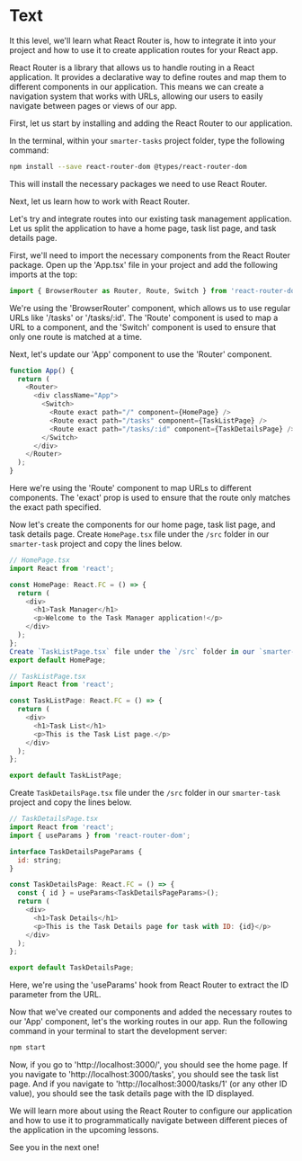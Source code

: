 # Text

It this level, we'll learn what React Router is, how to integrate it into your project and how to use it to create application routes for your React app.

React Router is a library that allows us to handle routing in a React application. It provides a declarative way to define routes and map them to different components in our application. This means we can create a navigation system that works with URLs, allowing our users to easily navigate between pages or views of our app.

First, let us start by installing and adding the React Router to our application.

In the terminal, within your `smarter-tasks` project folder, type the following command:

```bash
npm install --save react-router-dom @types/react-router-dom
```

This will install the necessary packages we need to use React Router.

Next, let us learn how to work with React Router.

Let's try and integrate routes into our existing task management application. Let us split the application to have a home page, task list page, and task details page. 

First, we'll need to import the necessary components from the React Router package. Open up the 'App.tsx' file in your project and add the following imports at the top:

```js
import { BrowserRouter as Router, Route, Switch } from 'react-router-dom';
```

We're using the 'BrowserRouter' component, which allows us to use regular URLs like '/tasks' or '/tasks/:id'. The 'Route' component is used to map a URL to a component, and the 'Switch' component is used to ensure that only one route is matched at a time.

Next, let's update our 'App' component to use the 'Router' component.

```js
function App() {
  return (
    <Router>
      <div className="App">
        <Switch>
          <Route exact path="/" component={HomePage} />
          <Route exact path="/tasks" component={TaskListPage} />
          <Route exact path="/tasks/:id" component={TaskDetailsPage} />
        </Switch>
      </div>
    </Router>
  );
}
```

Here we're using the 'Route' component to map URLs to different components. The 'exact' prop is used to ensure that the route only matches the exact path specified.

Now let's create the components for our home page, task list page, and task details page.
Create `HomePage.tsx` file under the `/src` folder in our `smarter-task` project and copy the lines below.
```js
// HomePage.tsx
import React from 'react';

const HomePage: React.FC = () => {
  return (
    <div>
      <h1>Task Manager</h1>
      <p>Welcome to the Task Manager application!</p>
    </div>
  );
};
Create `TaskListPage.tsx` file under the `/src` folder in our `smarter-task` project and copy the lines below.
export default HomePage;
```

```js
// TaskListPage.tsx
import React from 'react';

const TaskListPage: React.FC = () => {
  return (
    <div>
      <h1>Task List</h1>
      <p>This is the Task List page.</p>
    </div>
  );
};

export default TaskListPage;
```
Create `TaskDetailsPage.tsx` file under the `/src` folder in our `smarter-task` project and copy the lines below.
```js
// TaskDetailsPage.tsx
import React from 'react';
import { useParams } from 'react-router-dom';

interface TaskDetailsPageParams {
  id: string;
}

const TaskDetailsPage: React.FC = () => {
  const { id } = useParams<TaskDetailsPageParams>();
  return (
    <div>
      <h1>Task Details</h1>
      <p>This is the Task Details page for task with ID: {id}</p>
    </div>
  );
};

export default TaskDetailsPage;
```

Here, we're using the 'useParams' hook from React Router to extract the ID parameter from the URL. 

Now that we've created our components and added the necessary routes to our 'App' component, let's the working routes in our app. Run the following command in your terminal to start the development server:

```bash
npm start
```

Now, if you go to 'http://localhost:3000/', you should see the home page. If you navigate to 'http://localhost:3000/tasks', you should see the task list page. And if you navigate to 'http://localhost:3000/tasks/1' (or any other ID value), you should see the task details page with the ID displayed.

We will learn more about using the React Router to configure our application and how to use it to programmatically navigate between different pieces of the application in the upcoming lessons.

See you in the next one!


